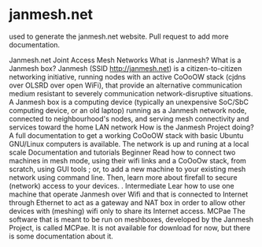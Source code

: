 # janmesh.net
used to generate the janmesh.net website. Pull request to add more documentation. 


Janmesh.net
Joint Access Mesh Networks
What is Janmesh? What is a Janmesh box?
Janmesh (SSID http://janmesh.net) is a citizen-to-citizen networking initiative, running nodes with an active CoOoOW stack (cjdns over OLSRD over open WiFi), that provide an alternative communication medium resistant to severely communication network-disruptive situations.
A Janmesh box is a computing device (typically an unexpensive SoC/SbC computing device, or an old laptop) running as a Janmesh network node, connected to neighbourhood's nodes, and serving mesh connectivity and services toward the home LAN network
How is the Janmesh Project doing?
A full documentation to get a working CoOoOW stack with basic Ubuntu GNU/Linux computers is available. The network is up and runing at a local scale
Documentation and tutorials
Beginner
Read how to connect two machines in mesh mode, using their wifi links and a CoOoOw stack, from scratch, using GUI tools ; or, to add a new machine to your existing mesh network using command line. Then, learn more about firefall to secure (network) access to your devices. .
Intermediate
Lear how to use one machine that operate Janmesh over Wifi and that is connected to Internet through Ethernet to act as a gateway and NAT box in order to allow other devices with (meshing) wifi only to share its Internet access. 
MCPae
The software that is meant to be run on meshboxes, developed by the Janmesh Project, is called MCPae. It is not available for download for now, but there is some documentation about it. 
